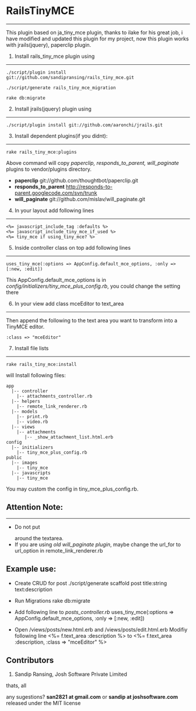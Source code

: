 # RailsTinyMCE
-----------
This plugin based on ja_tiny_mce plugin, thanks to ilake for his great job, i have modified and updated this plugin for my project, now this plugin works with jrails(jquery), paperclip plugin.
 
1. Install rails_tiny_mce plugin using
--------------------- 
    ./script/plugin install git://github.com/sandipransing/rails_tiny_mce.git
 
    ./script/generate rails_tiny_mce_migration
    
    rake db:migrate
 
2. Install jrails(jquery) plugin using
----------------
    ./script/plugin install git://github.com/aaronchi/jrails.git
 
3. Install dependent plugins(if you didnt):
---------------------
    rake rails_tiny_mce:plugins
 
Above command will copy *paperclip, responds_to_parent, will_paginate* plugins to vendor/plugins directory.
 
- **paperclip** git://github.com/thoughtbot/paperclip.git
- **responds_to_parent** http://responds-to-parent.googlecode.com/svn/trunk
- **will_paginate** git://github.com/mislav/will_paginate.git
 
4. In your layout add following lines
-----------------------
    <%= javascript_include_tag :defaults %>
    <%= javascript_include_tiny_mce_if_used %>
    <%= tiny_mce if using_tiny_mce? %>
 
5. Inside controller class on top add following lines
-------------------------------------
    uses_tiny_mce(:options => AppConfig.default_mce_options, :only => [:new, :edit])
 
This AppConfig.default_mce_options is in *config/initializers/tiny_mce_plus_config.rb*, you could change the setting there
 
6. In your view add class mceEditor to text_area
-----------------------------
Then append the following to the text area you want to transform into a TinyMCE editor.
 
    :class => "mceEditor"
 
7. Install file lists
-------------------------
    rake rails_tiny_mce:install
 
will Install following files:
 
    app
      |-- controller
        |-- attachments_controller.rb
      |-- helpers
        |-- remote_link_renderer.rb
      |-- models
        |-- print.rb
        |-- video.rb
      |-- views
        |-- attachments
           |-- _show_attachment_list.html.erb
    config
      |-- initializers
        |-- tiny_mce_plus_config.rb
    public
      |-- images
        |-- tiny_mce
      |-- javascripts
        |-- tiny_mce
 
You may custom the config in tiny_mce_plus_config.rb.
 
## Attention Note:
---------------------
* Do not put *<p> </p>* around the textarea.
* If you are using *old will_paginate plugin*, maybe change the url_for to url_option in remote_link_renderer.rb
 
## Example use:

- Create CRUD for post
    ./script/generate scaffold post title:string text:description
 
- Run Migrations
    rake db:migrate
 
- Add following line to *posts_controller.rb*
    uses_tiny_mce(:options => AppConfig.default_mce_options, :only => [:new, :edit])
 
- Open /views/posts/new.html.erb and /views/posts/edit.html.erb
Modifiy following line
    <%= f.text_area :description %>
to
    <%= f.text_area :description, :class => "mceEditor" %>
 
## Contributors

1. Sandip Ransing, Josh Software Private Limited

thats, all

any sugestions? **san2821 at gmail.com** or **sandip at joshsoftware.com** released under the MIT license
